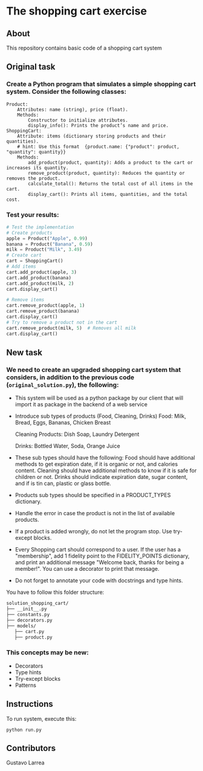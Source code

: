 # The shopping cart exercise
## About

This repository contains basic code of a shopping cart system
## Original task


### Create a Python program that simulates a simple shopping cart system. Consider the following classes:
    
    Product:
        Attributes: name (string), price (float).
        Methods:
            Constructor to initialize attributes.
            display_info(): Prints the product’s name and price.
    ShoppingCart:
        Attribute: items (dictionary storing products and their quantities).
        # hint: Use this format  {product.name: {"product": product, "quantity": quantity}}
        Methods:
            add_product(product, quantity): Adds a product to the cart or increases its quantity.
            remove_product(product, quantity): Reduces the quantity or removes the product.
            calculate_total(): Returns the total cost of all items in the cart.
            display_cart(): Prints all items, quantities, and the total cost.
### Test your results:
```python
# Test the implementation
# Create products
apple = Product("Apple", 0.99)
banana = Product("Banana", 0.59)
milk = Product("Milk", 3.49)
# Create cart
cart = ShoppingCart()
# Add items
cart.add_product(apple, 3)
cart.add_product(banana)
cart.add_product(milk, 2)
cart.display_cart()

# Remove items
cart.remove_product(apple, 1)
cart.remove_product(banana)
cart.display_cart()
# Try to remove a product not in the cart
cart.remove_product(milk, 5)  # Removes all milk
cart.display_cart()
```

## New task

### We need to create an upgraded shopping cart system that considers, in addition to the previous code (`original_solution.py`), the following:

* This system will be used as a python package by our client that will import it as package in the backend of a web service
* Introduce sub types of products (Food, Cleaning, Drinks)
    Food:
        Milk, Bread, Eggs, Bananas, Chicken Breast

    Cleaning Products:
        Dish Soap, Laundry Detergent

    Drinks:
        Bottled Water, Soda, Orange Juice

* These sub types should have the following:
    Food should have additional methods to get expiration date, if it is organic or not, and calories content.
    Cleaning should have additional methods to know if it is safe for children or not.
    Drinks should indicate expiration date, sugar content, and if is tin can, plastic or glass bottle.
* Products sub types should be specified in a PRODUCT_TYPES dictionary.
* Handle the error in case the product is not in the list of available products.
* If a product is added wrongly, do not let the program stop. Use try-except blocks.
* Every Shopping cart should correspond to a user. If the user has a "membership", add 1 fidelity point to the FIDELITY_POINTS dictionary, and print an additional message "Welcome  back, thanks for being a member!". You can use a decorator to print that message.
* Do not forget to annotate your code with docstrings and type hints.

You have to follow this folder structure:

```bash
solution_shopping_cart/
├── __init__.py
├── constants.py
├── decorators.py
├── models/
   ├── cart.py
   ├── product.py
```
### This concepts may be new:
* Decorators
* Type hints
* Try-except blocks
* Patterns


## Instructions

To run system, execute this:

```shell
python run.py
```


## Contributors
Gustavo Larrea

